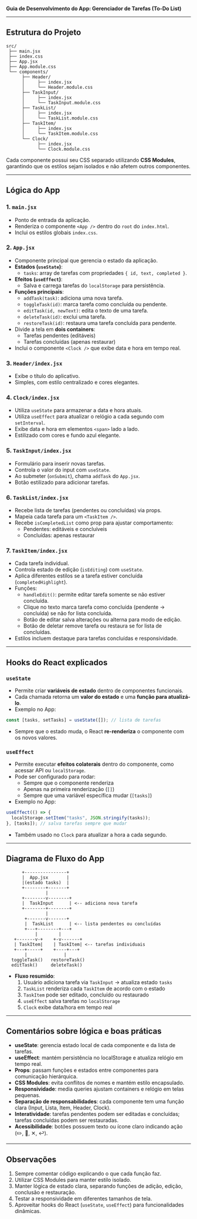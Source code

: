 **Guia de Desenvolvimento do App: Gerenciador de Tarefas (To-Do List)**

---

## Estrutura do Projeto

```
src/
 ├── main.jsx
 ├── index.css
 ├── App.jsx
 ├── App.module.css
 └── components/
      ├── Header/
      │     ├── index.jsx
      │     └── Header.module.css
      ├── TaskInput/
      │     ├── index.jsx
      │     └── TaskInput.module.css
      ├── TaskList/
      │     ├── index.jsx
      │     └── TaskList.module.css
      ├── TaskItem/
      │     ├── index.jsx
      │     └── TaskItem.module.css
      └── Clock/
            ├── index.jsx
            └── Clock.module.css
```

Cada componente possui seu CSS separado utilizando **CSS Modules**, garantindo que os estilos sejam isolados e não afetem outros componentes.

---

## Lógica do App

### 1. `main.jsx`

- Ponto de entrada da aplicação.
- Renderiza o componente `<App />` dentro do `root` do `index.html`.
- Inclui os estilos globais `index.css`.

### 2. `App.jsx`

- Componente principal que gerencia o estado da aplicação.
- **Estados (`useState`)**:
  - `tasks`: array de tarefas com propriedades `{ id, text, completed }`.
- **Efeitos (`useEffect`)**:
  - Salva e carrega tarefas do `localStorage` para persistência.
- **Funções principais**:
  - `addTask(task)`: adiciona uma nova tarefa.
  - `toggleTask(id)`: marca tarefa como concluída ou pendente.
  - `editTask(id, newText)`: edita o texto de uma tarefa.
  - `deleteTask(id)`: exclui uma tarefa.
  - `restoreTask(id)`: restaura uma tarefa concluída para pendente.
- Divide a tela em **dois containers**:
  - Tarefas pendentes (editáveis)
  - Tarefas concluídas (apenas restaurar)
- Inclui o componente `<Clock />` que exibe data e hora em tempo real.

### 3. `Header/index.jsx`

- Exibe o título do aplicativo.
- Simples, com estilo centralizado e cores elegantes.

### 4. `Clock/index.jsx`

- Utiliza `useState` para armazenar a data e hora atuais.
- Utiliza `useEffect` para atualizar o relógio a cada segundo com `setInterval`.
- Exibe data e hora em elementos `<span>` lado a lado.
- Estilizado com cores e fundo azul elegante.

### 5. `TaskInput/index.jsx`

- Formulário para inserir novas tarefas.
- Controla o valor do input com `useState`.
- Ao submeter (`onSubmit`), chama `addTask` do `App.jsx`.
- Botão estilizado para adicionar tarefas.

### 6. `TaskList/index.jsx`

- Recebe lista de tarefas (pendentes ou concluídas) via props.
- Mapeia cada tarefa para um `<TaskItem />`.
- Recebe `isCompletedList` como prop para ajustar comportamento:
  - Pendentes: editáveis e concluíveis
  - Concluídas: apenas restaurar

### 7. `TaskItem/index.jsx`

- Cada tarefa individual.
- Controla estado de edição (`isEditing`) com `useState`.
- Aplica diferentes estilos se a tarefa estiver concluída (`completedHighlight`).
- Funções:
  - `handleEdit()`: permite editar tarefa somente se não estiver concluída.
  - Clique no texto marca tarefa como concluída (pendente → concluída) se não for lista concluída.
  - Botão de editar salva alterações ou alterna para modo de edição.
  - Botão de deletar remove tarefa ou restaura se for lista de concluídas.
- Estilos incluem destaque para tarefas concluídas e responsividade.

---

## Hooks do React explicados

### `useState`

- Permite criar **variáveis de estado** dentro de componentes funcionais.
- Cada chamada retorna um **valor do estado** e uma **função para atualizá-lo**.
- Exemplo no App:

```jsx
const [tasks, setTasks] = useState([]); // lista de tarefas
```

- Sempre que o estado muda, o React **re-renderiza** o componente com os novos valores.

### `useEffect`

- Permite executar **efeitos colaterais** dentro do componente, como acessar API ou `localStorage`.
- Pode ser configurado para rodar:
  - Sempre que o componente renderiza
  - Apenas na primeira renderização (`[]`)
  - Sempre que uma variável específica mudar (`[tasks]`)
- Exemplo no App:

```jsx
useEffect(() => {
  localStorage.setItem("tasks", JSON.stringify(tasks));
}, [tasks]); // salva tarefas sempre que mudar
```

- Também usado no `Clock` para atualizar a hora a cada segundo.

---

## Diagrama de Fluxo do App

```
      +----------------+
      |  App.jsx       |
      |(estado tasks)  |
      +--------+-------+
               |
      +--------v--------+
      |  TaskInput      | <-- adiciona nova tarefa
      +--------+--------+
               |
       +-------v-------+
       |  TaskList      | <-- lista pendentes ou concluídas
       +---+--------+---+
           |        |
   +-------v-+    +-v-------+
   | TaskItem|    | TaskItem| <-- tarefas individuais
   +---+-----+    +----+---+
       |              |
  toggleTask()   restoreTask()
  editTask()     deleteTask()
```

- **Fluxo resumido**:
  1. Usuário adiciona tarefa via `TaskInput` → atualiza estado `tasks`
  2. `TaskList` renderiza cada `TaskItem` de acordo com o estado
  3. `TaskItem` pode ser editado, concluído ou restaurado
  4. `useEffect` salva tarefas no `localStorage`
  5. `Clock` exibe data/hora em tempo real

---

## Comentários sobre lógica e boas práticas

- **useState**: gerencia estado local de cada componente e da lista de tarefas.
- **useEffect**: mantém persistência no localStorage e atualiza relógio em tempo real.
- **Props**: passam funções e estados entre componentes para comunicação hierárquica.
- **CSS Modules**: evita conflitos de nomes e mantém estilo encapsulado.
- **Responsividade**: media queries ajustam containers e relógio em telas pequenas.
- **Separação de responsabilidades**: cada componente tem uma função clara (Input, Lista, Item, Header, Clock).
- **Interatividade**: tarefas pendentes podem ser editadas e concluídas; tarefas concluídas podem ser restauradas.
- **Acessibilidade**: botões possuem texto ou ícone claro indicando ação (✏️, 💾, ✕, ↩️).

---

## Observações

1. Sempre comentar código explicando o que cada função faz.
2. Utilizar CSS Modules para manter estilo isolado.
3. Manter lógica de estado clara, separando funções de adição, edição, conclusão e restauração.
4. Testar a responsividade em diferentes tamanhos de tela.
5. Aproveitar hooks do React (`useState`, `useEffect`) para funcionalidades dinâmicas.